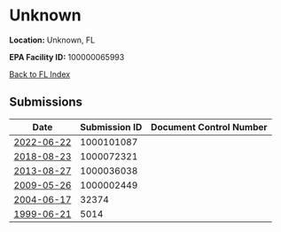 # Unknown

**Location:** Unknown, FL

**EPA Facility ID:** 100000065993

[Back to FL Index](../../index.md)

## Submissions

| Date | Submission ID | Document Control Number |
|------|--------------|-------------------------|
| [2022-06-22](submissions/1000101087.md) | 1000101087 |  |
| [2018-08-23](submissions/1000072321.md) | 1000072321 |  |
| [2013-08-27](submissions/1000036038.md) | 1000036038 |  |
| [2009-05-26](submissions/1000002449.md) | 1000002449 |  |
| [2004-06-17](submissions/32374.md) | 32374 |  |
| [1999-06-21](submissions/5014.md) | 5014 |  |
